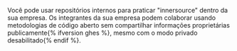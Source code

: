 Você pode usar repositórios internos para praticar "innersource" dentro da sua empresa. Os integrantes da sua empresa podem colaborar usando metodologias de código aberto sem compartilhar informações proprietárias publicamente{% ifversion ghes %}, mesmo com o modo privado desabilitado{% endif %}.
